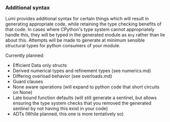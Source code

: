 ### Additional syntax

Lumi provides additional syntax for certain things which will result in generating appropriate code,
while retaining the type checking benefits of that code. In cases where CPython's type system cannot
appropriately handle this, they will be typed in the generated module as `Any` rather than lie about this.
Attempts will be made to generate at minimum sensible structural types for python consumers of your module.


Currently planned:

- Efficient Data only structs
- Derived numerical types and refinement types (see numerics.md)
- Differing overload behavior (see overloads.md)
- Guard clauses
- None aware operations (will expand to python code that short circuits on None)
- Late bound function defaults (will still generate a sentinel, but allows ensuring the
  type system checks that you removed the generated sentinel by not having this exist in your code)
- ADTs (While planned, this one is more tentatively so)